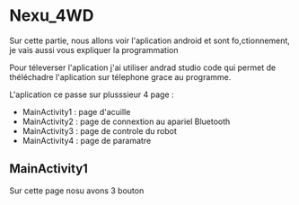 # Nexu_4WD

Sur cette partie, nous allons voir l'aplication android et sont fo,ctionnement, je vais aussi vous expliquer la programmation

Pour téleverser l'aplication j'ai utiliser andrad studio code qui permet de théléchadre l'aplication sur télephone grace au programme.

L'aplication ce passe sur plusssieur 4 page : 
- MainActivity1 : page d'acuille
- MainActivity2 : page de connextion au apariel Bluetooth
- MainActivity3 : page de controle du robot
- MainActivity4 : page de paramatre

## MainActivity1
Sur cette page nosu avons 3 bouton 

